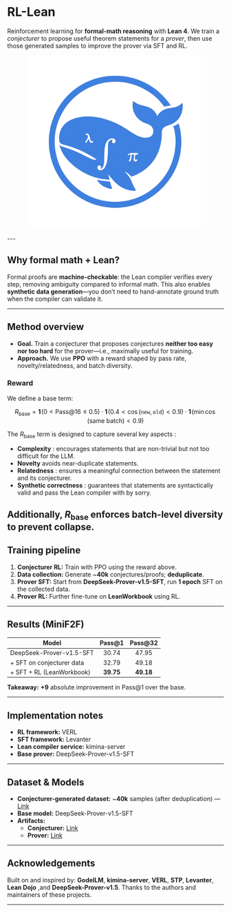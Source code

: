 # RL-Lean
Reinforcement learning for **formal-math reasoning** with **Lean 4**.
We train a *conjecturer* to propose useful theorem statements for a *prover*, then use those generated samples to improve the prover via SFT and RL.
<p align="center">
  <img src="photo.png" alt="Alt text" width="400"/>
</p>
---

## Why formal math + Lean?

Formal proofs are **machine-checkable**: the Lean compiler verifies every step, removing ambiguity compared to informal math. This also enables **synthetic data generation**—you don’t need to hand-annotate ground truth when the compiler can validate it.

---

## Method overview

* **Goal.** Train a conjecturer that proposes conjectures **neither too easy nor too hard** for the prover—i.e., maximally useful for training.
* **Approach.** We use **PPO** with a reward shaped by pass rate, novelty/relatedness, and batch diversity.

### Reward 

We define a base term:

$$
R_{\text{base}}
= \mathbf{1}\!\left(0 < \text{Pass@16} \le 0.5\right)
\cdot \mathbf{1}\!\left(0.4 < \cos(\texttt{new}, \texttt{old}) < 0.9\right)
\cdot \mathbf{1}\!\left(\min \cos(\text{same batch}) < 0.9\right)
$$

The $R_{\text{base}}$ term is designed to capture several key aspects :

* **Complexity** : encourages statements that are non-trivial but not too difficult for the LLM.
* **Novelty** avoids near-duplicate statements.
* **Relatedness** : ensures a meaningful connection between the statement and its conjecturer.
* **Synthetic correctness** : guarantees that statements are syntactically valid and pass the Lean compiler with by sorry.

Additionally, $R_{\text{base}}$ enforces batch-level diversity to prevent collapse. 
---

## Training pipeline

1. **Conjecturer RL:** Train with PPO using the reward above.
2. **Data collection:** Generate \~**40k** conjectures/proofs; **deduplicate**.
3. **Prover SFT:** Start from **DeepSeek-Prover-v1.5-SFT**, run **1 epoch** SFT on the collected data.
4. **Prover RL:** Further fine-tune on **LeanWorkbook** using RL.

---

## Results (MiniF2F)

| Model                     |  Pass\@1  | Pass\@32 |
| ------------------------- | :-------: | :------: |
| DeepSeek-Prover-v1.5-SFT  |   30.74   |   47.95  |
| + SFT on conjecturer data |   32.79   |   49.18  |
| + SFT + RL (LeanWorkbook) | **39.75** |   **49.18**  |

**Takeaway:** **+9** absolute improvement in Pass\@1 over the base.

---

## Implementation notes

* **RL framework:** VERL
* **SFT framework:** Levanter
* **Lean compiler service:** kimina-server
* **Base prover:** DeepSeek-Prover-v1.5-SFT

---

## Dataset & Models

* **Conjecturer-generated dataset:** ~**40k** samples (after deduplication) — [Link](https://huggingface.co/datasets/Slim205/Lean_conjecturer_data_v01)  
* **Base model:** DeepSeek-Prover-v1.5-SFT  
* **Artifacts:**  
  * **Conjecturer:** [Link](https://huggingface.co/Slim205/Lean_conjecturer_v1)  
  * **Prover:** [Link](https://huggingface.co/Slim205/Lean_prover_v1)  

---

## Acknowledgements

Built on and inspired by: **GodelLM**, **kimina-server**, **VERL**, **STP**, **Levanter**, **Lean Dojo** ,and **DeepSeek-Prover-v1.5**. Thanks to the authors and maintainers of these projects.

---


